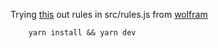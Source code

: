 Trying [this](https://www.youtube.com/watch?v=bc-fVdbjAwk) out
rules in src/rules.js from [wolfram](http://atlas.wolfram.com/01/01/)

```shell
    yarn install && yarn dev
```
